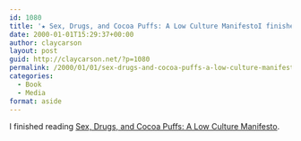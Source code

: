 ```yaml
---
id: 1080
title: '★ Sex, Drugs, and Cocoa Puffs: A Low Culture ManifestoI finished reading'
date: 2000-01-01T15:29:37+00:00
author: claycarson
layout: post
guid: http://claycarson.net/?p=1080
permalink: /2000/01/01/sex-drugs-and-cocoa-puffs-a-low-culture-manifestoi-finished-reading/
categories:
  - Book
  - Media
format: aside
---
```

I finished reading [Sex, Drugs, and Cocoa Puffs: A Low Culture Manifesto](http://amazon.com/exec/obidos/ASIN/0743236017/claycarson0c-20).